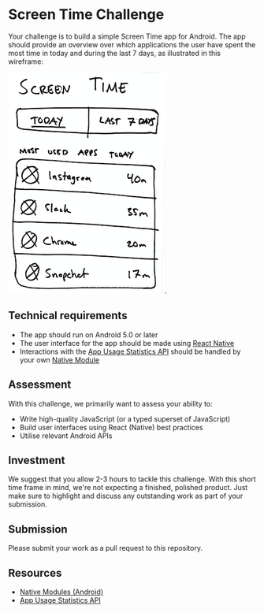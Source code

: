 # Screen Time Challenge

Your challenge is to build a simple Screen Time app for Android. The app should provide an overview over which applications the user have spent the most time in today and during the last 7 days, as illustrated in this wireframe:

![Wireframe](/wireframe.png?raw=true)

## Technical requirements

* The app should run on Android 5.0 or later
* The user interface for the app should be made using [React Native](https://facebook.github.io/react-native/)
* Interactions with the [App Usage Statistics API](https://developer.android.com/reference/android/app/usage/package-summary.html) should be handled by your own [Native Module](https://facebook.github.io/react-native/docs/native-modules-android)

## Assessment

With this challenge, we primarily want to assess your ability to:

* Write high-quality JavaScript (or a typed superset of JavaScript)
* Build user interfaces using React (Native) best practices
* Utilise relevant Android APIs

## Investment

We suggest that you allow 2-3 hours to tackle this challenge. With this short time frame in mind, we're not expecting a finished, polished product. Just make sure to highlight and discuss any outstanding work as part of your submission.

## Submission

Please submit your work as a pull request to this repository.

## Resources

* [Native Modules (Android)](https://facebook.github.io/react-native/docs/native-modules-android)
* [App Usage Statistics API](https://developer.android.com/reference/android/app/usage/package-summary.html)
